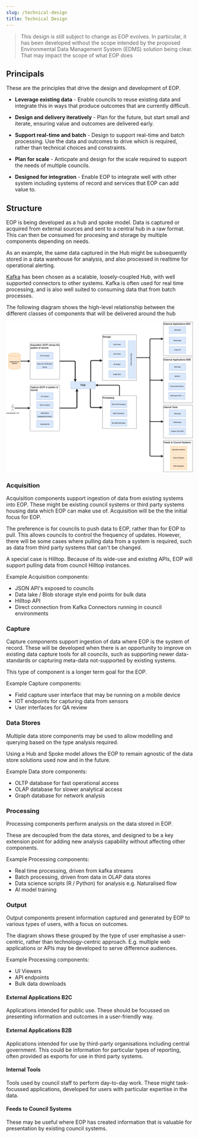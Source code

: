 ```yaml
---
slug: /technical-design
title: Technical Design
---
```


> This design is still subject to change as EOP evolves. In particular, it has
> been developed without the scope intended by the proposed Environmental Data
> Management System (EDMS) solution being clear. That may impact the scope of
> what EOP does

## Principals

These are the principles that drive the design and development of EOP.

- **Leverage existing data** - Enable councils to reuse existing data and
  integrate this in ways that produce outcomes that are currently difficult.

- **Design and delivery iteratively** - Plan for the future, but start small and
  iterate, ensuring value and outcomes are delivered early.

- **Support real-time and batch** - Design to support real-time and batch
  processing. Use the data and outcomes to drive which is required, rather than
  technical choices and constraints.

- **Plan for scale** - Anticpate and design for the scale required to support
  the needs of multiple councils.

- **Designed for integration** - Enable EOP to integrate well with other system
  including systems of record and services that EOP can add value to.

## Structure

EOP is being developed as a hub and spoke model. Data is captured or acquired
from external sources and sent to a central hub in a raw format. This can then
be consumed for procesing and storage by multiple components depending on needs.

As an example, the same data captured in the Hub might be subsequently stored in
a data warehouse for analysis, and also processed in realtime for operational
alerting.

[Kafka](https://kafka.apache.org/) has been chosen as a scalable,
loosely-coupled Hub, with well supported connectors to other systems. Kafka is
often used for real time processing, and is also well suited to consuming data
that from batch processes.

The following diagram shows the high-level relationship between the different
classes of components that will be delivered around the hub

![High Level Overview Diagram](./high-level-overview.png)

### Acquisition

Acquisition components support ingestion of data from existing systems into EOP.
These might be existing council systems or third party systems housing data
which EOP can make use of. Acquisition will be the the initial focus for EOP.

The preference is for councils to push data to EOP, rather than for EOP to pull.
This allows councils to control the frequency of updates. However, there will be
some cases where pulling data from a system is required, such as data from third
party systems that can't be changed.

A special case is Hilltop. Because of its wide-use and existing APIs, EOP will
support pulling data from council Hilltop instances.

Example Acquisition components:

- JSON API's exposed to councils
- Data lake / Blob storage style end points for bulk data
- Hilltop API
- Direct connection from Kafka Connectors running in council environments

### Capture

Capture components support ingestion of data where EOP is the system of record.
These will be developed when there is an opportunity to improve on existing data
capture tools for all councils, such as supporting newer data-standards or
capturing meta-data not-supported by existing systems.

This type of component is a longer term goal for the EOP.

Example Capture components:

- Field capture user interface that may be running on a mobile device
- IOT endpoints for capturing data from sensors
- User interfaces for QA review

### Data Stores

Multiple data store components may be used to allow modelling and querying based
on the type analysis required.

Using a Hub and Spoke model allows the EOP to remain agnostic of the data store
solutions used now and in the future.

Example Data store components:

- OLTP database for fast operational access
- OLAP database for slower analytical access
- Graph database for network analysis

### Processing

Processing components perform analysis on the data stored in EOP.

These are decoupled from the data stores, and designed to be a key extension
point for adding new analysis capability without affecting other components.

Example Processing components:

- Real time processing, driven from kafka streams
- Batch processing, driven from data in OLAP data stores
- Data science scripts (R / Python) for analysis e.g. Naturalised flow
- AI model training

### Output

Output components present information captured and generated by EOP to various
types of users, with a focus on outcomes.

The diagram shows these grouped by the type of user emphasise a user-centric,
rather than technology-centric approach. E.g. multiple web applications or APIs
may be developed to serve difference audiences.

Example Processing components:

- UI Viewers
- API endpoints
- Bulk data downloads

#### External Applications B2C

Applications intended for public use. These should be focussed on presenting
information and outcomes in a user-friendly way.

#### External Applications B2B

Applications intended for use by third-party organisations including central
government. This could be information for particular types of reporting, often
provided as exports for use in third party systems.

#### Internal Tools

Tools used by council staff to perform day-to-day work. These might
task-focussed applications, developed for users with particular expertise in the
data.

#### Feeds to Council Systems

These may be useful where EOP has created information that is valuable for
presentation by existing council systems.
